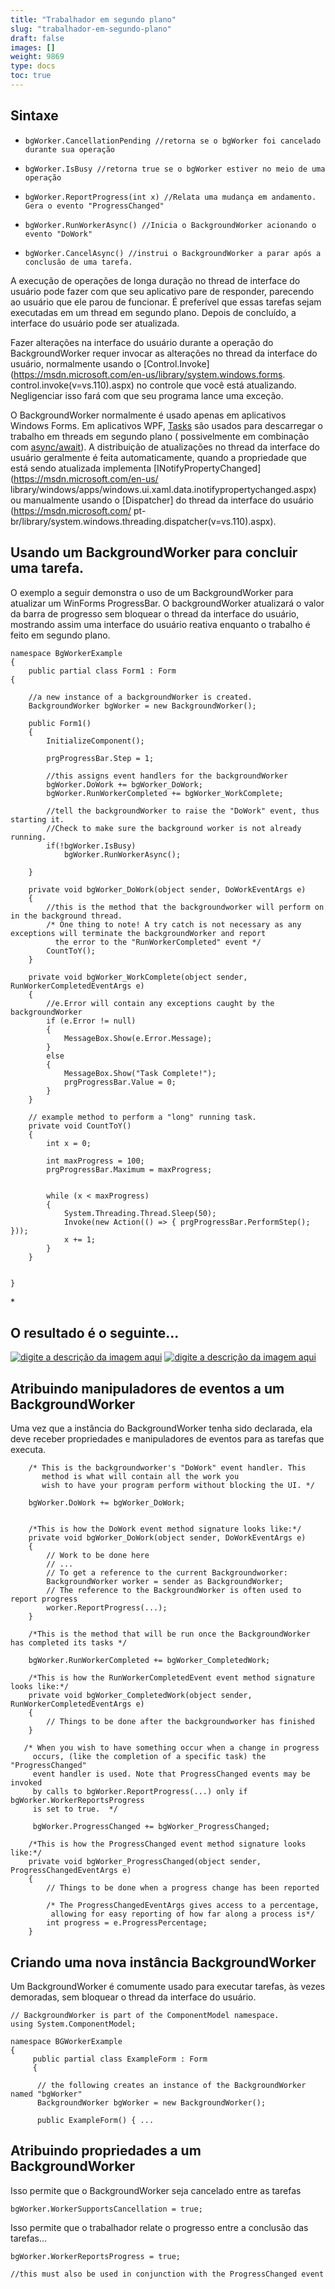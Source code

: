 ```yaml
---
title: "Trabalhador em segundo plano"
slug: "trabalhador-em-segundo-plano"
draft: false
images: []
weight: 9869
type: docs
toc: true
---
```


## Sintaxe

- `bgWorker.CancellationPending //retorna se o bgWorker foi cancelado durante sua operação `

- `bgWorker.IsBusy //retorna true se o bgWorker estiver no meio de uma operação`

- `bgWorker.ReportProgress(int x) //Relata uma mudança em andamento. Gera o evento "ProgressChanged"`

- `bgWorker.RunWorkerAsync() //Inicia o BackgroundWorker acionando o evento "DoWork"`

- `bgWorker.CancelAsync() //instrui o BackgroundWorker a parar após a conclusão de uma tarefa.`

A execução de operações de longa duração no thread de interface do usuário pode fazer com que seu aplicativo pare de responder, parecendo ao usuário que ele parou de funcionar. É preferível que essas tarefas sejam executadas em um thread em segundo plano. Depois de concluído, a interface do usuário pode ser atualizada.

Fazer alterações na interface do usuário durante a operação do BackgroundWorker requer invocar as alterações no thread da interface do usuário, normalmente usando o [Control.Invoke](https://msdn.microsoft.com/en-us/library/system.windows.forms. control.invoke(v=vs.110).aspx) no controle que você está atualizando. Negligenciar isso fará com que seu programa lance uma exceção.

O BackgroundWorker normalmente é usado apenas em aplicativos Windows Forms. Em aplicativos WPF, [Tasks](https://msdn.microsoft.com/en-us/library/system.threading.tasks.task(v=vs.110).aspx) são usados ​​para descarregar o trabalho em threads em segundo plano ( possivelmente em combinação com [async/await](https://msdn.microsoft.com/en-us/library/mt674882.aspx)). A distribuição de atualizações no thread da interface do usuário geralmente é feita <!-- if version .NET [gte 3.5] --> automaticamente, quando a propriedade que está sendo atualizada implementa [INotifyPropertyChanged](https://msdn.microsoft.com/en-us/ library/windows/apps/windows.ui.xaml.data.inotifypropertychanged.aspx) ou manualmente <!-- end version if --> usando o [Dispatcher] do thread da interface do usuário (https://msdn.microsoft.com/ pt-br/library/system.windows.threading.dispatcher(v=vs.110).aspx).

## Usando um BackgroundWorker para concluir uma tarefa.
O exemplo a seguir demonstra o uso de um BackgroundWorker para atualizar um WinForms ProgressBar. O backgroundWorker atualizará o valor da barra de progresso sem bloquear o thread da interface do usuário, mostrando assim uma interface do usuário reativa enquanto o trabalho é feito em segundo plano.


    namespace BgWorkerExample
    {
        public partial class Form1 : Form
    {

        //a new instance of a backgroundWorker is created.
        BackgroundWorker bgWorker = new BackgroundWorker();
        
        public Form1()
        {
            InitializeComponent();

            prgProgressBar.Step = 1;

            //this assigns event handlers for the backgroundWorker
            bgWorker.DoWork += bgWorker_DoWork;
            bgWorker.RunWorkerCompleted += bgWorker_WorkComplete;

            //tell the backgroundWorker to raise the "DoWork" event, thus starting it.
            //Check to make sure the background worker is not already running.
            if(!bgWorker.IsBusy)
                bgWorker.RunWorkerAsync();
            
        }

        private void bgWorker_DoWork(object sender, DoWorkEventArgs e)
        {
            //this is the method that the backgroundworker will perform on in the background thread.
            /* One thing to note! A try catch is not necessary as any exceptions will terminate the backgroundWorker and report 
              the error to the "RunWorkerCompleted" event */
            CountToY();    
        }

        private void bgWorker_WorkComplete(object sender, RunWorkerCompletedEventArgs e)
        {
            //e.Error will contain any exceptions caught by the backgroundWorker
            if (e.Error != null)
            {
                MessageBox.Show(e.Error.Message);
            }
            else
            {
                MessageBox.Show("Task Complete!");
                prgProgressBar.Value = 0;
            }
        }

        // example method to perform a "long" running task.
        private void CountToY()
        {
            int x = 0;

            int maxProgress = 100;
            prgProgressBar.Maximum = maxProgress;
            

            while (x < maxProgress)
            {
                System.Threading.Thread.Sleep(50);
                Invoke(new Action(() => { prgProgressBar.PerformStep(); }));
                x += 1;
            }
        }


    }



***<h2>O resultado é o seguinte...</h2>**

[![digite a descrição da imagem aqui][1]][1]
[![digite a descrição da imagem aqui][2]][2]


[1]: http://i.stack.imgur.com/xGryX.png
[2]: http://i.stack.imgur.com/CRarn.png

## Atribuindo manipuladores de eventos a um BackgroundWorker
Uma vez que a instância do BackgroundWorker tenha sido declarada, ela deve receber propriedades e manipuladores de eventos para as tarefas que executa.

        


        /* This is the backgroundworker's "DoWork" event handler. This 
           method is what will contain all the work you 
           wish to have your program perform without blocking the UI. */

        bgWorker.DoWork += bgWorker_DoWork;


        /*This is how the DoWork event method signature looks like:*/
        private void bgWorker_DoWork(object sender, DoWorkEventArgs e)
        {
            // Work to be done here   
            // ...
            // To get a reference to the current Backgroundworker:
            BackgroundWorker worker = sender as BackgroundWorker;
            // The reference to the BackgroundWorker is often used to report progress
            worker.ReportProgress(...);
        }

        /*This is the method that will be run once the BackgroundWorker has completed its tasks */

        bgWorker.RunWorkerCompleted += bgWorker_CompletedWork;

        /*This is how the RunWorkerCompletedEvent event method signature looks like:*/
        private void bgWorker_CompletedWork(object sender, RunWorkerCompletedEventArgs e)
        {
            // Things to be done after the backgroundworker has finished
        }

       /* When you wish to have something occur when a change in progress 
         occurs, (like the completion of a specific task) the "ProgressChanged" 
         event handler is used. Note that ProgressChanged events may be invoked
         by calls to bgWorker.ReportProgress(...) only if bgWorker.WorkerReportsProgress
         is set to true.  */

         bgWorker.ProgressChanged += bgWorker_ProgressChanged;

        /*This is how the ProgressChanged event method signature looks like:*/
        private void bgWorker_ProgressChanged(object sender, ProgressChangedEventArgs e)
        {
            // Things to be done when a progress change has been reported

            /* The ProgressChangedEventArgs gives access to a percentage,
             allowing for easy reporting of how far along a process is*/
            int progress = e.ProgressPercentage;
        }

## Criando uma nova instância BackgroundWorker
Um BackgroundWorker é comumente usado para executar tarefas, às vezes demoradas, sem bloquear o thread da interface do usuário.


    // BackgroundWorker is part of the ComponentModel namespace.
    using System.ComponentModel;

    namespace BGWorkerExample 
    {
         public partial class ExampleForm : Form 
         {

          // the following creates an instance of the BackgroundWorker named "bgWorker"
          BackgroundWorker bgWorker = new BackgroundWorker();

          public ExampleForm() { ...

## Atribuindo propriedades a um BackgroundWorker
Isso permite que o BackgroundWorker seja cancelado entre as tarefas

    bgWorker.WorkerSupportsCancellation = true;

Isso permite que o trabalhador relate o progresso entre a conclusão das tarefas...

    bgWorker.WorkerReportsProgress = true;
    
    //this must also be used in conjunction with the ProgressChanged event






